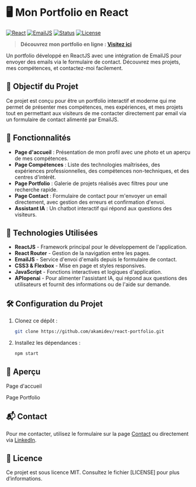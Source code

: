 # 🖥️ Mon Portfolio en React

[![React](https://img.shields.io/badge/React-18.0.0-blue?logo=react)](https://akamimehdi.netlify.app/)
[![EmailJS](https://img.shields.io/badge/EmailJS-3.2.0-green?logo=emailjs)](https://akamimehdi.netlify.app/)
[![Status](https://img.shields.io/badge/Status-Completed-success)](https://akamimehdi.netlify.app/)
[![License](https://img.shields.io/badge/License-MIT-blue)](https://akamimehdi.netlify.app/)

> **Découvrez mon portfolio en ligne : [Visitez ici](https://akamimehdi.netlify.app/)**

Un portfolio développé en ReactJS avec une intégration de EmailJS pour envoyer des emails via le formulaire de contact. Découvrez mes projets, mes compétences, et contactez-moi facilement.

## 🎯 Objectif du Projet

Ce projet est conçu pour être un portfolio interactif et moderne qui me permet de présenter mes compétences, mes expériences, et mes projets tout en permettant aux visiteurs de me contacter directement par email via un formulaire de contact alimenté par EmailJS.

## 📝 Fonctionnalités

- **Page d'accueil** : Présentation de mon profil avec une photo et un aperçu de mes compétences.
- **Page Compétences** : Liste des technologies maîtrisées, des expériences professionnelles, des compétences non-techniques, et des centres d'intérêt.
- **Page Portfolio** : Galerie de projets réalisés avec filtres pour une recherche rapide.
- **Page Contact** : Formulaire de contact pour m'envoyer un email directement, avec gestion des erreurs et confirmation d'envoi.
- **Assistant IA** : Un chatbot interactif qui répond aux questions des visiteurs.

## 🚀 Technologies Utilisées

- **ReactJS** - Framework principal pour le développement de l'application.
- **React Router** - Gestion de la navigation entre les pages.
- **EmailJS** - Service d'envoi d'emails depuis le formulaire de contact.
- **CSS3 & Flexbox** - Mise en page et styles responsives.
- **JavaScript** - Fonctions interactives et logiques d'application.
-  **APIopenai** - Pour alimenter l'assistant IA, qui répond aux questions des utilisateurs et fournit des informations ou de l'aide sur demande.

## 🛠️ Configuration du Projet

1. Clonez ce dépôt :
   ```bash
   git clone https://github.com/akamidev/react-portfolio.git
   ```

2. Installez les dépendances :

    ```bash
    npm start
    ```
## 📸 Aperçu

Page d'accueil

Page Portfolio

## 📬 Contact
Pour me contacter, utilisez le formulaire sur la page [Contact](https://akamimehdi.netlify.app/contact) ou directement via [LinkedIn](https://www.linkedin.com/in/akami-mehdi/).


## 📄 Licence
Ce projet est sous licence MIT. Consultez le fichier [LICENSE] pour plus d’informations.
